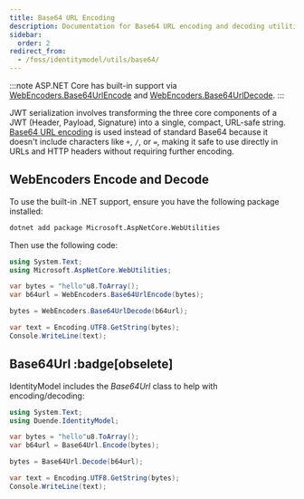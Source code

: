 ```yaml
---
title: Base64 URL Encoding
description: Documentation for Base64 URL encoding and decoding utilities in IdentityModel, used for JWT token serialization
sidebar:
  order: 2
redirect_from:
  - /foss/identitymodel/utils/base64/
---
```


:::note
ASP.NET Core has built-in support via
[WebEncoders.Base64UrlEncode](https://docs.microsoft.com/en-us/dotnet/api/microsoft.aspnetcore.webutilities.webencoders.base64urlencode)
and
[WebEncoders.Base64UrlDecode](https://docs.microsoft.com/en-us/dotnet/api/microsoft.aspnetcore.webutilities.webencoders.base64urldecode).
:::

JWT serialization involves transforming the three core components of a JWT (Header, Payload, Signature) into a single, compact, URL-safe string. [Base64 URL encoding](https://tools.ietf.org/html/rfc4648#section-5) is used instead of standard Base64 because it doesn't include characters like `+`, `/`, or `=`, making it safe to use directly in URLs and HTTP headers without requiring further encoding.

## WebEncoders Encode and Decode

To use the built-in .NET support, ensure you have the following package installed:

```bash
dotnet add package Microsoft.AspNetCore.WebUtilities
```

Then use the following code:

```csharp
using System.Text;
using Microsoft.AspNetCore.WebUtilities;

var bytes = "hello"u8.ToArray();
var b64url = WebEncoders.Base64UrlEncode(bytes);

bytes = WebEncoders.Base64UrlDecode(b64url);

var text = Encoding.UTF8.GetString(bytes); 
Console.WriteLine(text);
```
## Base64Url :badge[obselete]

IdentityModel includes the *Base64Url* class to help with
encoding/decoding:

```csharp
using System.Text;
using Duende.IdentityModel;

var bytes = "hello"u8.ToArray();
var b64url = Base64Url.Encode(bytes);

bytes = Base64Url.Decode(b64url);

var text = Encoding.UTF8.GetString(bytes); 
Console.WriteLine(text);
```
